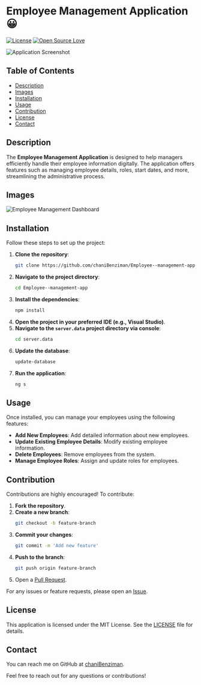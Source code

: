 # Employee Management Application 😀
[![License](https://img.shields.io/badge/license-MIT-blue.svg)](LICENSE)
[![Open Source Love](https://badges.frapsoft.com/os/v1/open-source.svg?v=103)](https://github.com/ellerbrock/open-source-badge/)


![Application Screenshot](https://github.com/chaniBenziman/Employee--management-app/assets/149331780/80c3d321-1157-4b61-bcbd-7f878187b564)

## Table of Contents
- [Description](#description)
- [Images](#images)
- [Installation](#installation)
- [Usage](#usage)
- [Contribution](#contribution)
- [License](#license)
- [Contact](#contact)

## Description
The **Employee Management Application** is designed to help managers efficiently handle their employee information digitally. The application offers features such as managing employee details, roles, start dates, and more, streamlining the administrative process.

## Images
![Employee Management Dashboard](https://github.com/chaniBenziman/Employee--management-app/assets/149331780/e6a9800a-8458-4ca5-91bf-9c714960680c)

## Installation
Follow these steps to set up the project:

1. **Clone the repository**:
    ```bash
    git clone https://github.com/chaniBenziman/Employee--management-app.git
    ```
2. **Navigate to the project directory**:
    ```bash
    cd Employee--management-app
    ```
3. **Install the dependencies**:
    ```bash
    npm install
    ```
4. **Open the project in your preferred IDE (e.g., Visual Studio)**.
5. **Navigate to the `server.data` project directory via console**:
    ```bash
    cd server.data
    ```
6. **Update the database**:
    ```bash
    update-database
    ```
7. **Run the application**:
    ```bash
    ng s
    ```

## Usage
Once installed, you can manage your employees using the following features:
- **Add New Employees**: Add detailed information about new employees.
- **Update Existing Employee Details**: Modify existing employee information.
- **Delete Employees**: Remove employees from the system.
- **Manage Employee Roles**: Assign and update roles for employees.

## Contribution
Contributions are highly encouraged! To contribute:

1. **Fork the repository**.
2. **Create a new branch**:
    ```bash
    git checkout -b feature-branch
    ```
3. **Commit your changes**:
    ```bash
    git commit -m 'Add new feature'
    ```
4. **Push to the branch**:
    ```bash
    git push origin feature-branch
    ```
5. Open a [Pull Request](https://github.com/chaniBenziman/Employee--management-app/pulls).


For any issues or feature requests, please open an [Issue](https://github.com/chaniBenziman/Employee--management-app/issues).

## License
This application is licensed under the MIT License. See the [LICENSE](LICENSE) file for details.

## Contact
You can reach me on GitHub at [chaniBenziman](https://github.com/chaniBenziman).

Feel free to reach out for any questions or contributions!
